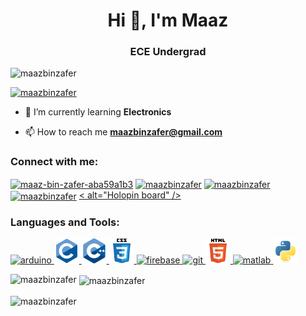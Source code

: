 <h1 align="center">Hi 👋, I'm Maaz</h1>
<h3 align="center">ECE Undergrad</h3>

<p align="left"> <img src="https://komarev.com/ghpvc/?username=maazbinzafer&label=Profile%20views&color=0e75b6&style=flat" alt="maazbinzafer" /> </p>

<p align="left"> <a href="https://github.com/ryo-ma/github-profile-trophy"><img src="https://github-profile-trophy.vercel.app/?username=maazbinzafer" alt="maazbinzafer" /></a> </p>

- 🌱 I’m currently learning **Electronics**

- 📫 How to reach me **maazbinzafer@gmail.com**

<h3 align="left">Connect with me:</h3>
<p align="left">
<!-- <a href="https://codepen.io/maazbinzafer" target="blank"><img align="center" src="https://raw.githubusercontent.com/rahuldkjain/github-profile-readme-generator/master/src/images/icons/Social/codepen.svg" alt="maazbinzafer" height="30" width="40" /></a> -->
<a href="https://linkedin.com/in/maaz-bin-zafer-aba59a1b3" target="blank"><img align="center" src="https://raw.githubusercontent.com/rahuldkjain/github-profile-readme-generator/master/src/images/icons/Social/linked-in-alt.svg" alt="maaz-bin-zafer-aba59a1b3" height="30" width="40" /></a>
<a href="https://www.codechef.com/users/maazbinzafer" target="blank"><img align="center" src="https://cdn.jsdelivr.net/npm/simple-icons@3.1.0/icons/codechef.svg" alt="maazbinzafer" height="30" width="40" /></a>
<a href="https://www.hackerrank.com/maazbinzafer" target="blank"><img align="center" src="https://raw.githubusercontent.com/rahuldkjain/github-profile-readme-generator/master/src/images/icons/Social/hackerrank.svg" alt="maazbinzafer" height="30" width="40" /></a>
<a href="https://auth.geeksforgeeks.org/user/maazbinzafer" target="blank"><img align="center" src="https://raw.githubusercontent.com/rahuldkjain/github-profile-readme-generator/master/src/images/icons/Social/geeks-for-geeks.svg" alt="maazbinzafer" height="30" width="40" /></a>
<!-- [![@maazbinzafer's Holopin board](https://holopin.me/maazbinzafer)](https://holopin.io/@maazbinzafer) -->
<!--  (https://holopin.me/maazbinzafer)-->
  <a href="https://holopin.io/@maazbinzafer" target="blank">< alt="Holopin board" /></a>
</p>

<h3 align="left">Languages and Tools:</h3>
<p align="left"> <a href="https://www.arduino.cc/" target="_blank" rel="noreferrer"> <img src="https://cdn.worldvectorlogo.com/logos/arduino-1.svg" alt="arduino" width="40" height="40"/> </a> <a href="https://www.cprogramming.com/" target="_blank" rel="noreferrer"> <img src="https://raw.githubusercontent.com/devicons/devicon/master/icons/c/c-original.svg" alt="c" width="40" height="40"/> </a> <a href="https://www.w3schools.com/cpp/" target="_blank" rel="noreferrer"> <img src="https://raw.githubusercontent.com/devicons/devicon/master/icons/cplusplus/cplusplus-original.svg" alt="cplusplus" width="40" height="40"/> </a> <a href="https://www.w3schools.com/css/" target="_blank" rel="noreferrer"> <img src="https://raw.githubusercontent.com/devicons/devicon/master/icons/css3/css3-original-wordmark.svg" alt="css3" width="40" height="40"/> </a> <a href="https://firebase.google.com/" target="_blank" rel="noreferrer"> <img src="https://www.vectorlogo.zone/logos/firebase/firebase-icon.svg" alt="firebase" width="40" height="40"/> </a> <a href="https://git-scm.com/" target="_blank" rel="noreferrer"> <img src="https://www.vectorlogo.zone/logos/git-scm/git-scm-icon.svg" alt="git" width="40" height="40"/> </a> <a href="https://www.w3.org/html/" target="_blank" rel="noreferrer"> <img src="https://raw.githubusercontent.com/devicons/devicon/master/icons/html5/html5-original-wordmark.svg" alt="html5" width="40" height="40"/> </a> <a href="https://www.mathworks.com/" target="_blank" rel="noreferrer"> <img src="https://upload.wikimedia.org/wikipedia/commons/2/21/Matlab_Logo.png" alt="matlab" width="40" height="40"/> </a> <a href="https://www.python.org" target="_blank" rel="noreferrer"> <img src="https://raw.githubusercontent.com/devicons/devicon/master/icons/python/python-original.svg" alt="python" width="40" height="40"/> </a> </p>

<p><img align="left" src="https://github-readme-stats.vercel.app/api/top-langs?username=maazbinzafer&show_icons=true&locale=en&layout=compact" alt="maazbinzafer" /></p>

<p>&nbsp;<img align="center" src="https://github-readme-stats.vercel.app/api?username=maazbinzafer&show_icons=true&locale=en" alt="maazbinzafer" /></p>

<p><img align="center" src="https://github-readme-streak-stats.herokuapp.com/?user=maazbinzafer&" alt="maazbinzafer" /></p>
